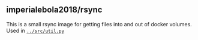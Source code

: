 ## imperialebola2018/rsync

This is a small rsync image for getting files into and out of docker volumes.  Used in [`../src/util.py`](../src/util/py)
